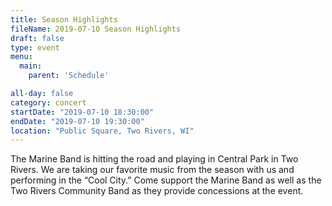 ```yaml
---
title: Season Highlights
fileName: 2019-07-10 Season Highlights
draft: false
type: event
menu: 
  main:
    parent: 'Schedule'

all-day: false
category: concert
startDate: "2019-07-10 18:30:00"
endDate: "2019-07-10 19:30:00"
location: "Public Square, Two Rivers, WI"
---
```

The Marine Band is hitting the road and playing in Central Park in Two Rivers. We are taking our favorite music from the season with us and performing in the “Cool City.” Come support the Marine Band as well as the Two Rivers Community Band as they provide concessions at the event.
